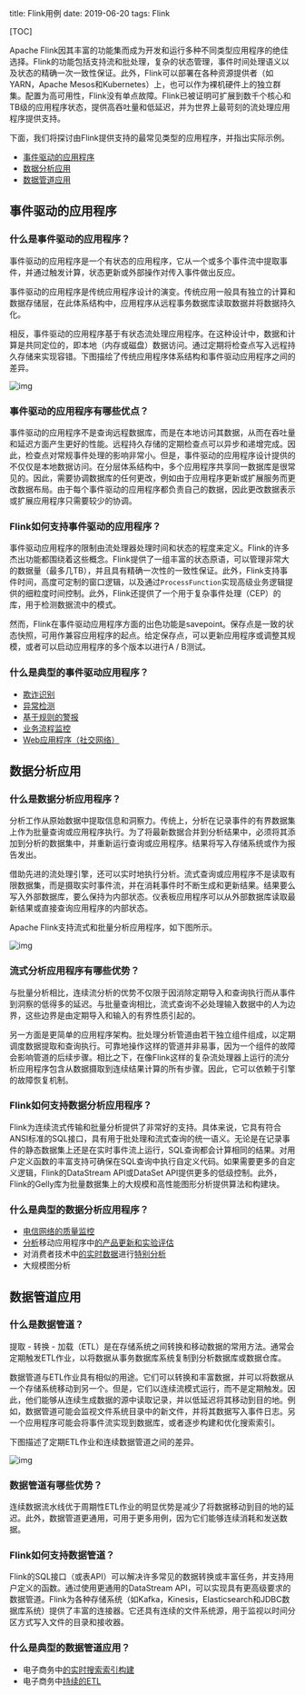 title: Flink用例
date: 2019-06-20
tags: Flink

[TOC]

Apache Flink因其丰富的功能集而成为开发和运行多种不同类型应用程序的绝佳选择。Flink的功能包括支持流和批处理，复杂的状态管理，事件时间处理语义以及状态的精确一次一致性保证。此外，Flink可以部署在各种资源提供者（如YARN，Apache Mesos和Kubernetes）上，也可以作为裸机硬件上的独立群集。配置为高可用性，Flink没有单点故障。Flink已被证明可扩展到数千个核心和TB级的应用程序状态，提供高吞吐量和低延迟，并为世界上最苛刻的流处理应用程序提供支持。

下面，我们将探讨由Flink提供支持的最常见类型的应用程序，并指出实际示例。

- [事件驱动的应用程序](https://flink.apache.org/usecases.html#eventDrivenApps)
- [数据分析应用](https://flink.apache.org/usecases.html#analytics)
- [数据管道应用](https://flink.apache.org/usecases.html#pipelines)

## 事件驱动的应用程序

### 什么是事件驱动的应用程序？

事件驱动的应用程序是一个有状态的应用程序，它从一个或多个事件流中提取事件，并通过触发计算，状态更新或外部操作对传入事件做出反应。

事件驱动的应用程序是传统应用程序设计的演变。传统应用一般具有独立的计算和数据存储层，在此体系结构中，应用程序从远程事务数据库读取数据并将数据持久化。

相反，事件驱动的应用程序基于有状态流处理应用程序。在这种设计中，数据和计算是共同定位的，即本地（内存或磁盘）数据访问。通过定期将检查点写入远程持久存储来实现容错。下图描绘了传统应用程序体系结构和事件驱动应用程序之间的差异。



![img](https://flink.apache.org/img/usecases-eventdrivenapps.png)

### 事件驱动的应用程序有哪些优点？

事件驱动的应用程序不是查询远程数据库，而是在本地访问其数据，从而在吞吐量和延迟方面产生更好的性能。远程持久存储的定期检查点可以异步和递增完成。因此，检查点对常规事件处理的影响非常小。但是，事件驱动的应用程序设计提供的不仅仅是本地数据访问。在分层体系结构中，多个应用程序共享同一数据库是很常见的。因此，需要协调数据库的任何更改，例如由于应用程序更新或扩展服务而更改数据布局。由于每个事件驱动的应用程序都负责自己的数据，因此更改数据表示或扩展应用程序只需要较少的协调。

### Flink如何支持事件驱动的应用程序？

事件驱动应用程序的限制由流处理器处理时间和状态的程度来定义。Flink的许多杰出功能都围绕着这些概念。Flink提供了一组丰富的状态原语，可以管理非常大的数据量（最多几TB），并且具有精确一次性的一致性保证。此外，Flink支持事件时间，高度可定制的窗口逻辑，以及通过`ProcessFunction`实现高级业务逻辑提供的细粒度时间控制。此外，Flink还提供了一个用于复杂事件处理（CEP）的库，用于检测数据流中的模式。

然而，Flink在事件驱动应用程序方面的出色功能是savepoint。保存点是一致的状态快照，可用作兼容应用程序的起点。给定保存点，可以更新应用程序或调整其规模，或者可以启动应用程序的多个版本以进行A / B测试。

### 什么是典型的事件驱动应用程序？

- [欺诈识别](https://sf-2017.flink-forward.org/kb_sessions/streaming-models-how-ing-adds-models-at-runtime-to-catch-fraudsters/)
- [异常检测](https://sf-2017.flink-forward.org/kb_sessions/building-a-real-time-anomaly-detection-system-with-flink-mux/)
- [基于规则的警报](https://sf-2017.flink-forward.org/kb_sessions/dynamically-configured-stream-processing-using-flink-kafka/)
- [业务流程监控](https://jobs.zalando.com/tech/blog/complex-event-generation-for-business-process-monitoring-using-apache-flink/)
- [Web应用程序（社交网络）](https://berlin-2017.flink-forward.org/kb_sessions/drivetribes-kappa-architecture-with-apache-flink/)

## 数据分析应用

### 什么是数据分析应用程序？

分析工作从原始数据中提取信息和洞察力。传统上，分析在记录事件的有界数据集上作为批量查询或应用程序执行。为了将最新数据合并到分析结果中，必须将其添加到分析的数据集中，并重新运行查询或应用程序。结果将写入存储系统或作为报告发出。

借助先进的流处理引擎，还可以实时地执行分析。流式查询或应用程序不是读取有限数据集，而是摄取实时事件流，并在消耗事件时不断生成和更新结果。结果要么写入外部数据库，要么保持为内部状态。仪表板应用程序可以从外部数据库读取最新结果或直接查询应用程序的内部状态。

Apache Flink支持流式和批量分析应用程序，如下图所示。

![img](https://flink.apache.org/img/usecases-analytics.png)

### 流式分析应用程序有哪些优势？

与批量分析相比，连续流分析的优势不仅限于因消除定期导入和查询执行而从事件到洞察的低得多的延迟。与批量查询相比，流式查询不必处理输入数据中的人为边界，这些边界是由定期导入和输入的有界性质引起的。

另一方面是更简单的应用程序架构。批处理分析管道由若干独立组件组成，以定期调度数据提取和查询执行。可靠地操作这样的管道并非易事，因为一个组件的故障会影响管道的后续步骤。相比之下，在像Flink这样的复杂流处理器上运行的流分析应用程序包含从数据摄取到连续结果计算的所有步骤。因此，它可以依赖于引擎的故障恢复机制。

### Flink如何支持数据分析应用程序？

Flink为连续流式传输和批量分析提供了非常好的支持。具体来说，它具有符合ANSI标准的SQL接口，具有用于批处理和流式查询的统一语义。无论是在记录事件的静态数据集上还是在实时事件流上运行，SQL查询都会计算相同的结果。对用户定义函数的丰富支持可确保在SQL查询中执行自定义代码。如果需要更多的自定义逻辑，Flink的DataStream API或DataSet API提供更多的低级控制。此外，Flink的Gelly库为批量数据集上的大规模和高性能图形分析提供算法和构建块。

### 什么是典型的数据分析应用程序？

- [电信网络的质量监控](http://2016.flink-forward.org/kb_sessions/a-brief-history-of-time-with-apache-flink-real-time-monitoring-and-analysis-with-flink-kafka-hb/)
- [分析](https://techblog.king.com/rbea-scalable-real-time-analytics-king/)移动应用程序中[的产品更新和实验评估](https://techblog.king.com/rbea-scalable-real-time-analytics-king/)
- 对消费者技术中[的实时数据](https://eng.uber.com/athenax/)进行[特别分析](https://eng.uber.com/athenax/)
- 大规模图分析

## 数据管道应用

### 什么是数据管道？

提取 - 转换 - 加载（ETL）是在存储系统之间转换和移动数据的常用方法。通常会定期触发ETL作业，以将数据从事务数据库系统复制到分析数据库或数据仓库。

数据管道与ETL作业具有相似的用途。它们可以转换和丰富数据，并可以将数据从一个存储系统移动到另一个。但是，它们以连续流模式运行，而不是定期触发。因此，他们能够从连续生成数据的源中读取记录，并以低延迟将其移动到目的地。例如，数据管道可能会监视文件系统目录中的新文件，并将其数据写入事件日志。另一个应用程序可能会将事件流实现到数据库，或者逐步构建和优化搜索索引。

下图描述了定期ETL作业和连续数据管道之间的差异。

![img](https://flink.apache.org/img/usecases-datapipelines.png)

### 数据管道有哪些优势？

连续数据流水线优于周期性ETL作业的明显优势是减少了将数据移动到目的地的延迟。此外，数据管道更通用，可用于更多用例，因为它们能够连续消耗和发送数据。

### Flink如何支持数据管道？

Flink的SQL接口（或表API）可以解决许多常见的数据转换或丰富任务，并支持用户定义的函数。通过使用更通用的DataStream API，可以实现具有更高级要求的数据管道。Flink为各种存储系统（如Kafka，Kinesis，Elasticsearch和JDBC数据库系统）提供了丰富的连接器。它还具有连续的文件系统源，用于监视以时间分区方式写入文件的目录和接收器。

### 什么是典型的数据管道应用？

- 电子商务中[的实时搜索索引构建](https://ververica.com/blog/blink-flink-alibaba-search)
- 电子商务中[持续的ETL](https://jobs.zalando.com/tech/blog/apache-showdown-flink-vs.-spark/)